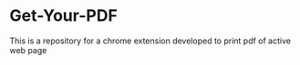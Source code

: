 # Get-Your-PDF
This is a repository for a chrome extension developed to print pdf of active web page
